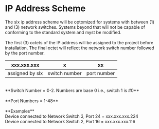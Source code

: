 # IP Address Scheme
The slx ip address scheme will be optomized for systems with between (1) and (3) network switches. Systems beyond that will not be capable of conforming to the standard system and myst be modified.
<br><br>
The first (3) octets of the IP address will be assigned to the project before installation. The final octet will reflect the network switch number followed by the port number.



| xxx.xxx.xxx     | x             | xx          |
|:---:            |:---:          |:---:        |
| assigned by slx | switch number | port number |

<br>
**Switch Number = 0-2. Numbers are base 0 i.e., switch 1 is #0**
<br><br>
**Port Numbers = 1-48**
<br><br>
**Examples**
<br>
Device connected to Network Switch 3, Port 24 = xxx.xxx.xxx.224
<br>
Device connected to Network Switch 2, Port 16 = xxx.xxx.xxx.116
